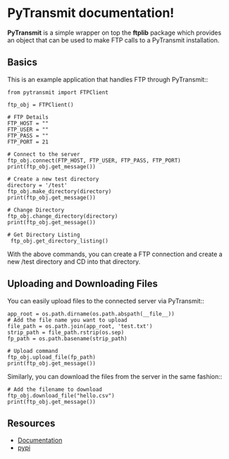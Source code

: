 PyTransmit documentation!
==========================================

**PyTransmit** is a simple wrapper on top the **ftplib** package which provides an object that can be used to make FTP calls to a PyTransmit installation.

Basics
-------

This is an example application that handles FTP through PyTransmit::

    from pytransmit import FTPClient

    ftp_obj = FTPClient()

    # FTP Details
    FTP_HOST = ""
    FTP_USER = ""
    FTP_PASS = ""
    FTP_PORT = 21

    # Connect to the server
    ftp_obj.connect(FTP_HOST, FTP_USER, FTP_PASS, FTP_PORT)
    print(ftp_obj.get_message())

    # Create a new test directory
    directory = '/test'
    ftp_obj.make_directory(directory)
    print(ftp_obj.get_message())

    # Change Directory
    ftp_obj.change_directory(directory)
    print(ftp_obj.get_message())

    # Get Directory Listing
	 ftp_obj.get_directory_listing()

With the above commands, you can create a FTP connection and create a new /test directory and CD into that directory.


Uploading and Downloading Files
-------

You can easily upload files to the connected server via PyTransmit::

   
    app_root = os.path.dirname(os.path.abspath(__file__))
    # Add the file name you want to upload
    file_path = os.path.join(app_root, 'test.txt')
    strip_path = file_path.rstrip(os.sep)	
    fp_path = os.path.basename(strip_path)
    
    # Upload command
    ftp_obj.upload_file(fp_path)
    print(ftp_obj.get_message())

Similarly, you can download the files from the server in the same fashion::

    # Add the filename to download
    ftp_obj.download_file("hello.csv")
    print(ftp_obj.get_message())
    
Resources
---------

- [Documentation](http://pytransmit.readthedocs.org/en/latest/)
- [pypi](https://pypi.python.org/pypi/PyTransmit/0.1) 

